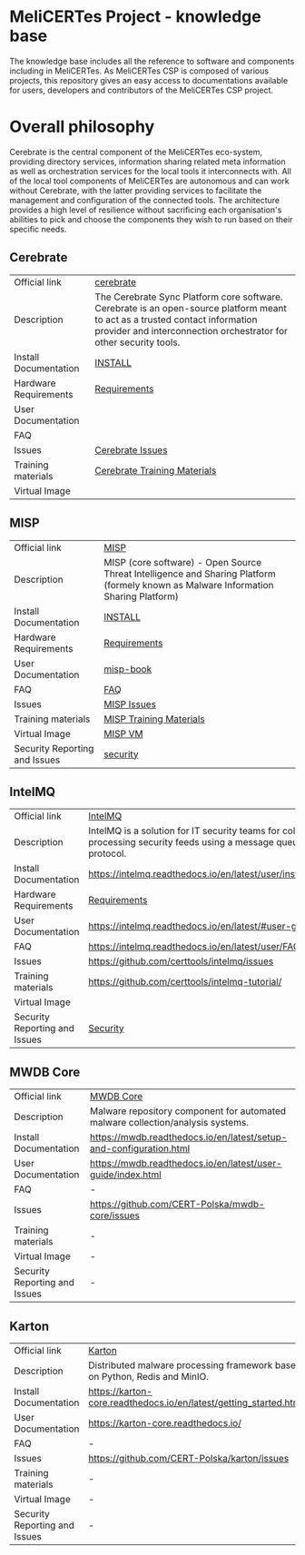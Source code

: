 # MeliCERTes Project - knowledge base

The knowledge base includes all the reference to software and components including in MeliCERTes.
As MeliCERTes CSP is composed of various projects, this repository gives an easy access to documentations
available for users, developers and contributors of the MeliCERTes CSP project.

# Overall philosophy

Cerebrate is the central component of the MeliCERTes eco-system, providing directory services, information sharing related meta information as well as orchestration services for the local tools it interconnects with. All of the local tool components of MeliCERTes are autonomous and can work without Cerebrate, with the latter providing services to facilitate the management and configuration of the connected tools. The architecture provides a high level of resilience without sacrificing each organisation's abilities to pick and choose the components they wish to run based on their specific needs.

## Cerebrate

|             |             |
| ----------- | ----------- |
| Official link      | [cerebrate](https://github.com/cerebrate-project/cerebrate)      |
| Description  | The Cerebrate Sync Platform core software. Cerebrate is an open-source platform meant to act as a trusted contact information provider and interconnection orchestrator for other security tools.  |
| Install Documentation | [INSTALL](https://github.com/cerebrate-project/cerebrate/blob/main/INSTALL/INSTALL.md) |
| Hardware Requirements | [Requirements](https://github.com/cerebrate-project/cerebrate/blob/main/README.md#requirements-and-installation) |
| User Documentation | |
| FAQ | |
| Issues | [Cerebrate Issues](https://github.com/cerebrate-project/cerebrate/issues) |
| Training materials | [Cerebrate Training Materials](https://github.com/cerebrate-project/cerebrate-training) |
| Virtual Image | |


## MISP

|             |             |
| ----------- | ----------- |
| Official link      | [MISP](https://www.misp-project.org/)      |
| Description  |  MISP (core software) - Open Source Threat Intelligence and Sharing Platform (formely known as Malware Information Sharing Platform)  |
| Install Documentation | [INSTALL](https://misp.github.io/MISP/) |
| Hardware Requirements | [Requirements](https://github.com/MISP/MISP/wiki/Frequently-Asked-Questions#2-what-are-the-hardware-requirements) |
| User Documentation | [misp-book](https://www.circl.lu/doc/misp/) |
| FAQ | [FAQ](https://github.com/MISP/MISP/wiki/Frequently-Asked-Questions) |
| Issues | [MISP Issues](https://github.com/MISP/MISP/issues) |
| Training materials | [MISP Training Materials](https://github.com/misp/misp-training) |
| Virtual Image | [MISP VM](https://www.circl.lu/misp-images/latest/) |
| Security Reporting and Issues| [security](https://www.misp-project.org/security/) |

## IntelMQ

|             |             |
| ----------- | ----------- |
| Official link      | [IntelMQ](https://github.com/certtools/intelmq)      |
| Description  |  IntelMQ is a solution for IT security teams for collecting and processing security feeds using a message queuing protocol.   |
| Install Documentation | https://intelmq.readthedocs.io/en/latest/user/installation.html |
| Hardware Requirements | [Requirements](https://intelmq.readthedocs.io/en/maintenance/user/hardware-requirements.html) |
| User Documentation | https://intelmq.readthedocs.io/en/latest/#user-guide |
| FAQ | https://intelmq.readthedocs.io/en/latest/user/FAQ.html |
| Issues | https://github.com/certtools/intelmq/issues |
| Training materials | https://github.com/certtools/intelmq-tutorial/ |
| Virtual Image |  |
| Security Reporting and Issues| [Security](https://github.com/certtools/intelmq/blob/master/SECURITY.md) |


## MWDB Core

|             |             |
| ----------- | ----------- |
| Official link | [MWDB Core](https://github.com/CERT-Polska/mwdb-core) |
| Description  | Malware repository component for automated malware collection/analysis systems.  |
| Install Documentation | https://mwdb.readthedocs.io/en/latest/setup-and-configuration.html |
| User Documentation | https://mwdb.readthedocs.io/en/latest/user-guide/index.html |
| FAQ | - |
| Issues | https://github.com/CERT-Polska/mwdb-core/issues |
| Training materials | - |
| Virtual Image | - |
| Security Reporting and Issues | - |


## Karton

|             |             |
| ----------- | ----------- |
| Official link | [Karton](https://github.com/CERT-Polska/karton) |
| Description  | Distributed malware processing framework based on Python, Redis and MinIO.  |
| Install Documentation | https://karton-core.readthedocs.io/en/latest/getting_started.html |
| User Documentation | https://karton-core.readthedocs.io/ |
| FAQ | - |
| Issues | https://github.com/CERT-Polska/karton/issues |
| Training materials | - |
| Virtual Image | - |
| Security Reporting and Issues | - |
